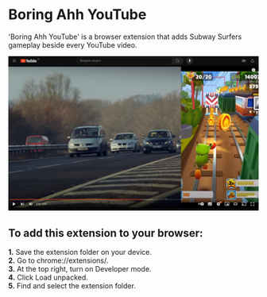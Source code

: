 # Boring Ahh YouTube

'Boring Ahh YouTube' is a browser extension that adds Subway Surfers gameplay beside every YouTube video.

![extension showcase](https://github.com/danikger/Boring-Ahh-Youtube/blob/main/Screenshots/screenshot1.png?raw=true)

## To add this extension to your browser:<br/>
  **1.** Save the extension folder on your device.<br/>
  **2.** Go to chrome://extensions/.<br/>
  **3.** At the top right, turn on Developer mode.<br/>
  **4.** Click Load unpacked.<br/>
  **5.** Find and select the extension folder.
